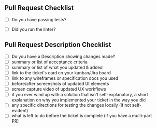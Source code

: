 ## Pull Request Checklist

- [ ] Do you have passing tests?
- [ ] Did you run the linter?


## Pull Request Description Checklist
- [ ] Do you have a Description showing changes made?
- [ ] summary or list of acceptance criteria
- [ ] summary or list of what you updated & added
- [ ] link to the ticket's card on your kanban/Jira board
- [ ] link to any wireframes or specification docs you used
- [ ] before/after screenshots of updated UI elements
- [ ] screen capture video of updated UX workflows
- [ ] if you ever wind up with a solution that isn't self-explanatory, a short explanation on why you implemented your ticket in the way you did
- [ ] any specific directions for testing the changes locally (if not self-evident)
- [ ] what is left to do before the ticket is complete (if you have a multi-part PR)